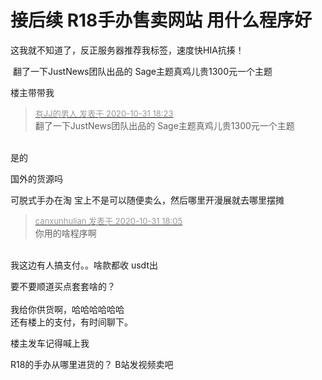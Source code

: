 # 接后续  R18手办售卖网站  用什么程序好


这我就不知道了，反正服务器推荐我标签，速度快HIA抗揍！

<img src="static/image/smiley/default/lol.gif" smilieid="12" border="0" alt="" /> 翻了一下JustNews团队出品的 Sage主题真鸡儿贵1300元一个主题 

楼主带带我

<div class="quote"><blockquote><font size="2"><a href="https://www.hostloc.com/forum.php?mod=redirect&amp;goto=findpost&amp;pid=9381490&amp;ptid=760660" target="_blank"><font color="#999999">有JJ的男人 发表于 2020-10-31 18:23</font></a></font><br />
翻了一下JustNews团队出品的 Sage主题真鸡儿贵1300元一个主题</blockquote></div><br />
是的

国外的货源吗<img src="static/image/smiley/default/lol.gif" smilieid="12" border="0" alt="" />

可脱式手办在淘 宝上不是可以随便卖么，然后哪里开漫展就去哪里摆摊

<div class="quote"><blockquote><font size="2"><a href="https://www.hostloc.com/forum.php?mod=redirect&amp;goto=findpost&amp;pid=9381443&amp;ptid=760660" target="_blank"><font color="#999999">canxunhulian 发表于 2020-10-31 18:05</font></a></font><br />
你用的啥程序啊</blockquote></div><br />
我这边有人搞支付。。啥款都收 usdt出

要不要顺道买点套套啥的？<br />
<br />
我给你供货啊，哈哈哈哈哈哈<br />
还有楼上的支付，有时间聊下。

楼主发车记得喊上我<img src="static/image/smiley/default/biggrin.gif" smilieid="3" border="0" alt="" />

R18的手办从哪里进货的？ B站发视频卖吧
